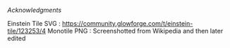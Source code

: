 *Acknowledgments*

Einstein Tile SVG : https://community.glowforge.com/t/einstein-tile/123253/4
Monotile PNG : Screenshotted from Wikipedia and then later edited
